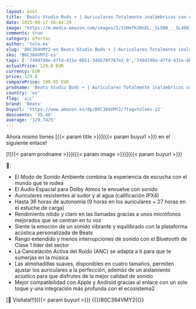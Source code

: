 ```yaml
---
layout: post
title: 'Beats Studio Buds + | Auriculares Totalmente inalámbricos con cancelación de Ruido  Mejor compatibilidad con Apple y Android  micrófono Integrado  Bluetooth  Resistencia al Sudor - Negro/Oro'
date: 2025-08-17 16:44:29
image: 'https://m.media-amazon.com/images/I/31HmfK1RnEL._SL500_._SL400_.jpg'
comments: true
category: ofertas
author: 'tole.es'
slug: 'B0C384VMY2-es Beats Studio Buds + | Auriculares Totalmente inalámbricos...'
sku: 'B0C384VMY2-es'
tags: [ '749d7d8e-47fd-431e-8b51-348b70f767e2_0','749d7d8e-47fd-431e-8b51-348b70f767e2_601','749d7d8e-47fd-431e-8b51-348b70f767e2_8501','749d7d8e-47fd-431e-8b51-348b70f767e2_9801','Apple','Arborist Merchandising Root','Audio & Sound','Auriculares de estudio','Auriculares y monitores intrauditivos','CML-Tech','Electrónica','Grabación y procesado informático','Instrumentos musicales','Self Service','Special Features Stores','Wireless Category page - Wearables','apple','beats','🇪🇸', ]
actualPrice: 129.0 EUR
currency: EUR
price: 129.0
comparePrice: 199.95 EUR
prodname: 'Beats Studio Buds + | Auriculares Totalmente inalámbricos con cancelación de Ruido  Mejor compatibilidad con Apple y Android  micrófono Integrado  Bluetooth  Resistencia al Sudor - Negro/Oro'
country: 'es'
flag: '🇪🇸'
brand: 'Beats'
buyurl: 'https://www.amazon.es/dp/B0C384VMY2/?tag=tolees-21'
descuento: '35.48'
average: '129.7425'
---
```


Ahora mismo tienes [{{< param title >}}]({{< param buyurl >}}) en el siguiente enlace!

[![{{< param prodname >}}]({{< param image >}})]({{< param buyurl >}})

🔎:

- El Modo de Sonido Ambiente combina la experiencia de escucha con el mundo que te rodea
- El Audio Espacial para Dolby Atmos te envuelve con sonido
- Auriculares resistentes al sudor y al agua (calificación IPX4)
- Hasta 36 horas de autonomía (9 horas en los auriculares + 27 horas en el estuche de carga)
- Rendimiento nítido y claro en las llamadas gracias a unos micrófonos mejorados que se centran en tu voz
- Siente la emoción de un sonido vibrante y equilibrado con la plataforma acústica personalizada de Beats
- Rango extendido y menos interrupciones de sonido con el Bluetooth de Clase 1 líder del sector
- La Cancelación Activa del Ruido (ANC) se adapta a ti para que te sumerjas en la música
- Las almohadillas suaves, disponibles en cuatro tamaños, permiten ajustar los auriculares a la perfección, además de un aislamiento acústico para que disfrutes de la mejor calidad de sonido
- Mejor compatibilidad con Apple y Android gracias al enlace con un solo toque y una integración más profunda con el ecosistema2

[🛒 Visítala!!!]({{< param buyurl >}})
{{<world>}}B0C384VMY2{{</world>}}

